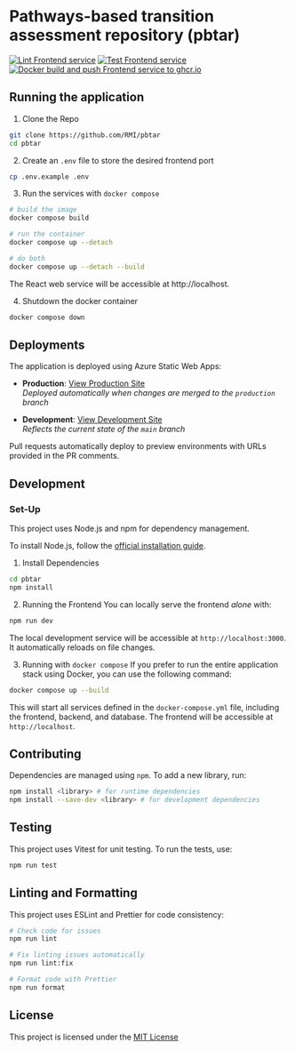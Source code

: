 # Pathways-based transition assessment repository (pbtar)

[![Lint Frontend service](https://github.com/RMI/pbtar/actions/workflows/frontend-lint.yml/badge.svg?branch=main)](https://github.com/RMI/pbtar/actions/workflows/frontend-lint.yml)
[![Test Frontend service](https://github.com/RMI/pbtar/actions/workflows/frontend-test.yml/badge.svg?branch=main)](https://github.com/RMI/pbtar/actions/workflows/frontend-test.yml)
[![Docker build and push Frontend service to ghcr.io](https://github.com/RMI/pbtar/actions/workflows/frontend-docker-build-and-push.yml/badge.svg?branch=main)](https://github.com/RMI/pbtar/actions/workflows/frontend-docker-build-and-push.yml)

## Running the application

1. Clone the Repo

```sh
git clone https://github.com/RMI/pbtar
cd pbtar
```

2. Create an `.env` file to store the desired frontend port

```sh
cp .env.example .env
```

3. Run the services with `docker compose`

```sh
# build the image
docker compose build

# run the container
docker compose up --detach

# do both
docker compose up --detach --build
```

The React web service will be accessible at http://localhost.

4. Shutdown the docker container

```sh
docker compose down
```

## Deployments

The application is deployed using Azure Static Web Apps:

- **Production**: [View Production Site](https://green-pebble-01f5d5c1e.6.azurestaticapps.net/)  
  _Deployed automatically when changes are merged to the `production` branch_

- **Development**: [View Development Site](https://green-pebble-01f5d5c1e-main.westus2.6.azurestaticapps.net/)  
  _Reflects the current state of the `main` branch_

Pull requests automatically deploy to preview environments with URLs provided in the PR comments.

## Development

### Set-Up

This project uses Node.js and npm for dependency management.

To install Node.js, follow the [official installation guide](https://nodejs.org/en/download/).

1. Install Dependencies

```bash
cd pbtar
npm install
```

2. Running the Frontend
   You can locally serve the frontend _alone_ with:

```bash
npm run dev
```

The local development service will be accessible at `http://localhost:3000`. It automatically reloads on file changes.

3. Running with `docker compose`
   If you prefer to run the entire application stack using Docker, you can use the following command:

```bash
docker compose up --build
```

This will start all services defined in the `docker-compose.yml` file, including the frontend, backend, and database. The frontend will be accessible at `http://localhost`.

## Contributing

Dependencies are managed using `npm`. To add a new library, run:

```bash
npm install <library> # for runtime dependencies
npm install --save-dev <library> # for development dependencies
```

## Testing

This project uses Vitest for unit testing. To run the tests, use:

```bash
npm run test
```

## Linting and Formatting

This project uses ESLint and Prettier for code consistency:

```bash
# Check code for issues
npm run lint

# Fix linting issues automatically
npm run lint:fix

# Format code with Prettier
npm run format
```

## License

This project is licensed under the [MIT License](LICENSE.txt)
